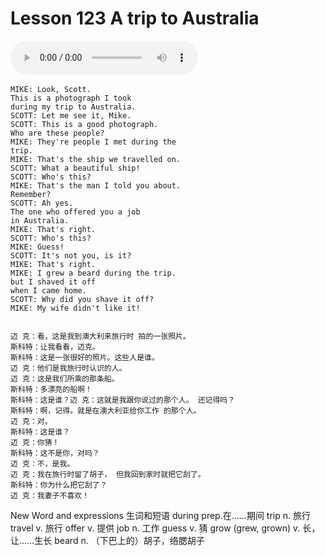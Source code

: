 # Lesson 123 A trip to Australia

​<audio id="audio" controls="" loop="loop">
    <source id="mp3" src="https://online1.tingclass.net/lesson/shi0529/0000/16/123.mp3"> 
</audio>

```
MIKE: Look, Scott.
This is a photograph I took
during my trip to Australia.
SCOTT: Let me see it, Mike.
SCOTT: This is a good photograph.
Who are these people?
MIKE: They're people I met during the
trip.
MIKE: That's the ship we travelled on.
SCOTT: What a beautiful ship!
SCOTT: Who's this?
MIKE: That's the man I told you about.
Remember?
SCOTT: Ah yes.
The one who offered you a job
in Australia.
MIKE: That's right.
SCOTT: Who's this?
MIKE: Guess!
SCOTT: It's not you, is it?
MIKE: That's right.
MIKE: I grew a beard during the trip.
but I shaved it off
when I came home.
SCOTT: Why did you shave it off?
MIKE: My wife didn't like it!


迈 克：看，这是我到澳大利来旅行时 拍的一张照片。
斯科特：让我看看，迈克。
斯科特：这是一张很好的照片。这些人是谁。
迈 克：他们是我旅行时认识的人。
迈 克：这是我们所乘的那条船。
斯科特：多漂亮的船啊！
斯科特：这是谁？迈 克：这就是我跟你说过的那个人。 还记得吗？
斯科特：啊，记得。就是在澳大利亚给你工作 的那个人。
迈 克：对。
斯科特：这是谁？
迈 克：你猜！
斯科特：这不是你，对吗？
迈 克：不，是我。
迈 克：我在旅行时留了胡子， 但我回到家时就把它刮了。
斯科特：你为什么把它刮了？
迈 克：我妻子不喜欢！
```
New Word and expressions 生词和短语
during
prep.在……期间
trip
n. 旅行
travel
v. 旅行
offer
v. 提供
job
n. 工作
guess
v. 猜
grow (grew, grown)
v. 长，让……生长
beard
n. （下巴上的）胡子，络腮胡子
